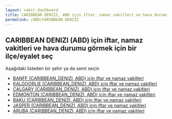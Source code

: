 ```yaml
---
layout: vakit_dashboard
title: CARIBBEAN DENIZI, ABD için iftar, namaz vakitleri ve hava durumu - ilçe/eyalet seç
permalink: /ABD/CARIBBEAN DENIZI
---
```


## CARIBBEAN DENIZI (ABD) için iftar, namaz vakitleri ve hava durumu  görmek için bir ilçe/eyalet seç

Aşağıdaki listeden bir şehir ya da semt seçin

* [BANFF (CARIBBEAN_DENIZI, ABD) için iftar ve namaz vakitleri](/ABD/CARIBBEAN_DENIZI/BANFF)
* [KALGOORLIE (CARIBBEAN_DENIZI, ABD) için iftar ve namaz vakitleri](/ABD/CARIBBEAN_DENIZI/KALGOORLIE)
* [CALGARY (CARIBBEAN_DENIZI, ABD) için iftar ve namaz vakitleri](/ABD/CARIBBEAN_DENIZI/CALGARY)
* [EDMONTON (CARIBBEAN_DENIZI, ABD) için iftar ve namaz vakitleri](/ABD/CARIBBEAN_DENIZI/EDMONTON)
* [BAKU (CARIBBEAN_DENIZI, ABD) için iftar ve namaz vakitleri](/ABD/CARIBBEAN_DENIZI/BAKU)
* [JASPER (CARIBBEAN_DENIZI, ABD) için iftar ve namaz vakitleri](/ABD/CARIBBEAN_DENIZI/JASPER)
* [ARUBA (CARIBBEAN_DENIZI, ABD) için iftar ve namaz vakitleri](/ABD/CARIBBEAN_DENIZI/ARUBA)

<script type="text/javascript">
  var GLOBAL_COUNTRY = 'ABD';
  var GLOBAL_CITY = 'CARIBBEAN DENIZI';
  var GLOBAL_STATE = 'CARIBBEAN DENIZI';
</script>
